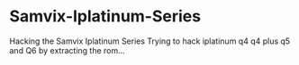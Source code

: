 # Samvix-Iplatinum-Series
Hacking the Samvix Iplatinum Series
Trying to hack iplatinum q4 q4 plus q5 and Q6 by extracting the rom...
